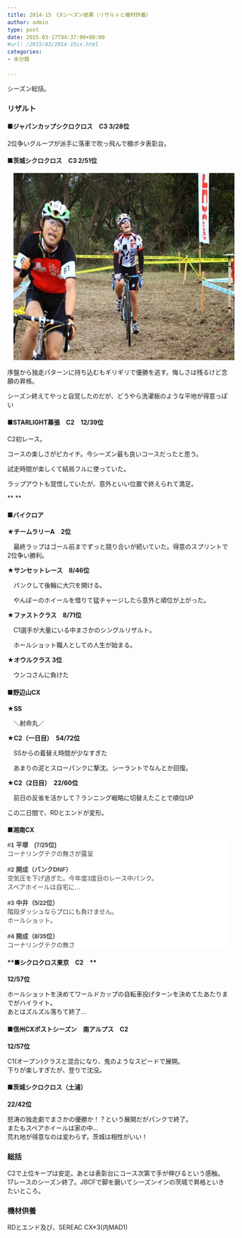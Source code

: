 ```yaml
---
title: 2014-15　CXシーズン結果（リザルトと機材供養）
author: admin
type: post
date: 2015-03-17T04:37:00+00:00
#url: /2015/03/2014-15cx.html
categories:
- 未分類

---
```

シーズン総括。

### リザルト



#### **■ジャパンカップシクロクロス　C3 3/28位**

2位争いグループが派手に落車で吹っ飛んで棚ボタ表彰台。



#### **■茨城シクロクロス　C3 2/51位**

<div class="separator" style="clear: both; text-align: center;">
<a href="10710944_878410528837275_6140464750840464997_n.jpg" imageanchor="1" style="margin-left: 1em; margin-right: 1em;"><img border="0" height="426" src="10710944_878410528837275_6140464750840464997_n.jpg" width="640" /></a>
</div>

序盤から独走パターンに持ち込むもギリギリで優勝を逃す。悔しさは残るけど念願の昇格。

シーズン終えてやっと自覚したのだが、どうやら洗濯板のような平地が得意っぽい

#### **■STARLIGHT幕張　C2　12/39位**

C2初レース。

コースの楽しさがピカイチ。今シーズン最も良いコースだったと思う。

試走時間が楽しくて結局フルに使っていた。

ラップアウトも覚悟していたが、意外といい位置で終えられて満足。

**
**



#### **■バイクロア**

**★チームラリーA　2位**

　最終ラップはゴール前までずっと競り合いが続いていた。得意のスプリントで2位争い勝利。

**★サンセットレース　8/46位**

　パンクして後輪に大穴を開ける。

　やんぼーのホイールを借りて猛チャージしたら意外と順位が上がった。

**★ファストクラス　8/71位**

　C1選手が大量にいる中まさかのシングルリザルト。

　ホールショット職人としての人生が始まる。

**★オウルクラス 3位**

　ウンコさんに負けた



#### **■野辺山CX**

**★SS**

　＼射命丸／

**★C2（一日目）　54/72位**

　SSからの着替え時間が少なすぎた

　あまりの泥とスローパンクに撃沈。シーラントでなんとか回復。

**★C2（2日目）　22/60位**

　前日の反省を活かして？ランニング戦略に切替えたことで順位UP

この二日間で、RDとエンドが変形。

####
**■湘南CX**

<div style="background-color: white; color: #444444; font-family: Arial, Tahoma, Helvetica, FreeSans, sans-serif; margin: 0px; position: relative;">
<b>#1 平塚　(7/25位)</b><br /> コーナリングテクの無さが露呈
</div>

<div style="background-color: white; color: #444444; font-family: Arial, Tahoma, Helvetica, FreeSans, sans-serif; margin: 0px; position: relative;">
<br /> <b>#2 開成（パンクDNF）</b><br /> 空気圧を下げ過ぎた。今年度3度目のレース中パンク。
</div>

<div style="background-color: white; color: #444444; font-family: Arial, Tahoma, Helvetica, FreeSans, sans-serif; margin: 0px; position: relative;">
スペアホイールは自宅に…
</div>

<div style="background-color: white; color: #444444; font-family: Arial, Tahoma, Helvetica, FreeSans, sans-serif; margin: 0px; position: relative;">
<br /> <b>#3 中井（5/22位）</b><br /> 階段ダッシュならプロにも負けません。
</div>

<div style="background-color: white; color: #444444; font-family: Arial, Tahoma, Helvetica, FreeSans, sans-serif; margin: 0px; position: relative;">
ホールショット。
</div>

<div style="background-color: white; color: #444444; font-family: Arial, Tahoma, Helvetica, FreeSans, sans-serif; margin: 0px; position: relative;">
<br /> <b>#4 開成（8/35位）</b><br /> コーナリングテクの無さ
</div>

<div>
</div>

#### **■シクロクロス東京　C2　**

**12/57位**

<div>
ホールショットを決めてワールドカップの自転車投げターンを決めてたあたりまでがハイライト。
</div>

<div>
あとはズルズル落ちて終了…
</div>

<div>
</div>

<div>
<h4>
  <b>■信州CXポストシーズン　南アルプス　C2&nbsp;</b>
</h4>

<p>
  <b>12/57位</b></div>

  <div>
C1(オープン)クラスと混合になり、鬼のようなスピードで展開。


  <div>
下りが楽しすぎたが、登りで沈没。


  <div>


  <div>
<h4>
<b>■茨城シクロクロス（土浦）</b>
</h4>

<p>
<b>22/42位</b></div>

<div>
  怒涛の独走劇でまさかの優勝か！？という展開だがパンクで終了。
</div>

<div>
  またもスペアホイールは家の中…
</div>

<div>
  荒れ地が得意なのは変わらず。茨城は相性がいい！
</div>

<div>
</div>

<div>
  <h3>
総括
  </h3>
</div>

<div>
  C2で上位キープは安定。あとは表彰台にコース次第で手が伸びるという感触。
</div>

<div>
  17レースのシーズン終了。JBCFで脚を磨いてシーズンインの茨城で昇格といきたいところ。
</div>

<div>
  <h3>
機材供養
  </h3>
</div>

<div>
  RDとエンド及び、SEREAC CX*3(内MAD1)
</div>
